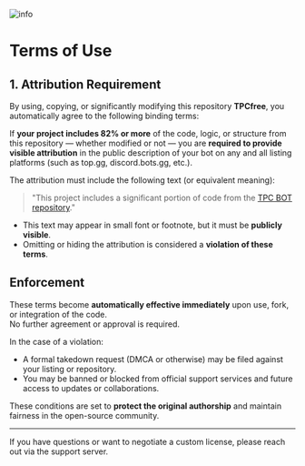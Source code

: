 ![info](https://static.vecteezy.com/system/resources/previews/021/433/032/non_2x/important-rubber-stamp-free-png.png)
# Terms of Use

## 1. Attribution Requirement

By using, copying, or significantly modifying this repository **TPCfree**, you automatically agree to the following binding terms:

If **your project includes 82% or more** of the code, logic, or structure from this repository — whether modified or not — you are **required to provide visible attribution** in the public description of your bot on any and all listing platforms (such as top.gg, discord.bots.gg, etc.).

The attribution must include the following text (or equivalent meaning):

> "This project includes a significant portion of code from the [TPC BOT repository](https://github.com/IliaPiasta/TPCfree/)."

- This text may appear in small font or footnote, but it must be **publicly visible**.
- Omitting or hiding the attribution is considered a **violation of these terms**.

## Enforcement

These terms become **automatically effective immediately** upon use, fork, or integration of the code.  
No further agreement or approval is required.

In the case of a violation:
- A formal takedown request (DMCA or otherwise) may be filed against your listing or repository.
- You may be banned or blocked from official support services and future access to updates or collaborations.

These conditions are set to **protect the original authorship** and maintain fairness in the open-source community.

---
If you have questions or want to negotiate a custom license, please reach out via the support server.
